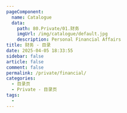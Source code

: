 ```yaml
---
pageComponent:
  name: Catalogue
  data:
    path: 80.Private/01.财务
    imgUrl: /img/catalogue/default.jpg
    description: Personal Financial Affairs
title: 财务 - 目录
date: 2025-04-05 18:33:55
sidebar: false
article: false
comment: false
permalink: /private/financial/
categories:
  - 目录页
  - Private - 目录页
tags:
  - 
---
```

